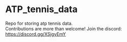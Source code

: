 # ATP_tennis_data
Repo for storing atp tennis data.  
Contributions are more than welcome!
Join the discord: https://discord.gg/XSjgyEmY
